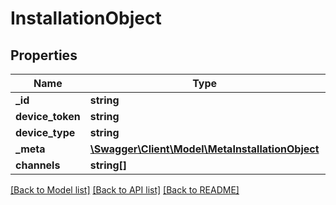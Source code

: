 # InstallationObject

## Properties
Name | Type | Description | Notes
------------ | ------------- | ------------- | -------------
**_id** | **string** |  | 
**device_token** | **string** |  | 
**device_type** | **string** |  | 
**_meta** | [**\Swagger\Client\Model\MetaInstallationObject**](MetaInstallationObject.md) |  | 
**channels** | **string[]** |  | [optional] 

[[Back to Model list]](../README.md#documentation-for-models) [[Back to API list]](../README.md#documentation-for-api-endpoints) [[Back to README]](../README.md)



